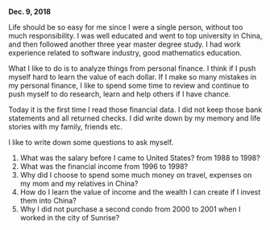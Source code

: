 **Dec. 9, 2018**

Life should be so easy for me since I were a single person, without too much responsibility. I was well educated and went to top university in China, and then followed another three year master degree study. I had work experience related to software industry, good mathematics education. 

What I like to do is to analyze things from personal finance. I think if I push myself hard to learn the value of each dollar. If I make so many mistakes in my personal finance, I like to spend some time to review and continue to push myself to do research, learn and help others if I have chance. 

Today it is the first time I read those financial data. I did not keep those bank statements and all returned checks. I did write down by my memory and life stories with my family, friends etc. 

I like to write down some questions to ask myself. 

1. What was the salary before I came to United States? from 1988 to 1998? 
2. What was the financial income from 1996 to 1998?
3. Why did I choose to spend some much money on travel, expenses on my mom and my relatives in China?
4. How do I learn the value of income and the wealth I can create if I invest them into China? 
5. Why I did not purchase a second condo from 2000 to 2001 when I worked in the city of Sunrise?

